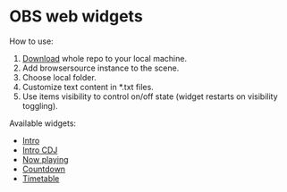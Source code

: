 # OBS web widgets

How to use:

1. [Download](https://github.com/corsairdnb/obs-widgets/archive/master.zip) whole repo to your local machine.
1. Add browsersource instance to the scene.
1. Choose local folder.
1. Customize text content in *.txt files.
1. Use items visibility to control on/off state (widget restarts on visibility toggling).

Available widgets:

* [Intro](http://corsairdnb.github.io/obs-widgets/intro)
* [Intro CDJ](http://corsairdnb.github.io/obs-widgets/intro-cdj)
* [Now playing](http://corsairdnb.github.io/obs-widgets/now)
* [Countdown](http://corsairdnb.github.io/obs-widgets/countdown)
* [Timetable](http://corsairdnb.github.io/obs-widgets/timetable)
